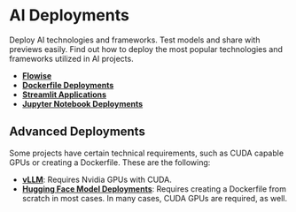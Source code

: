 # AI Deployments

Deploy AI technologies and frameworks. Test models and share with previews easily. Find out how to deploy the most popular technologies and frameworks utilized in AI projects.

- **[Flowise](/docs/tutorials/ai-deployments/flowise-deployment-tutorial)**
- **[Dockerfile Deployments](/docs/tutorials/ai-deployments/dockerfile-deployment-tutorial)**
- **[Streamlit Applications](/docs/tutorials/ai-deployments/streamlit-deployment-tutorial)**
- **[Jupyter Notebook Deployments](/docs/tutorials/ai-deployments/jupyter-notebook-deployment-tutorial)**

## Advanced Deployments

Some projects have certain technical requirements, such as CUDA capable GPUs or creating a Dockerfile. These are the following:

- **[vLLM](/docs/tutorials/ai-deployments/vllm-deployment-tutorial)**: Requires Nvidia GPUs with CUDA.
- **[Hugging Face Model Deployments](/docs/tutorials/ai-deployments/hugging-face-model-deployment-tutorial)**: Requires creating a Dockerfile from scratch in most cases. In many cases, CUDA GPUs are required, as well.
